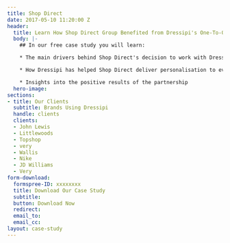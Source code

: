 ```yaml
---
title: Shop Direct
date: 2017-05-10 11:20:00 Z
header:
  title: Learn How Shop Direct Group Benefited from Dressipi's One-To-One Personalisation
  body: |-
    ## In our free case study you will learn:

    * The main drivers behind Shop Direct's decision to work with Dressipi

    * How Dressipi has helped Shop Direct deliver personalisation to every customer

    * Insights into the positive results of the partnership
  hero-image:
sections:
- title: Our Clients
  subtitle: Brands Using Dressipi
  handle: clients
  clients:
  - John Lewis
  - Littlewoods
  - Topshop
  - very
  - Wallis
  - Nike
  - JD Williams
  - Very
form-download:
  formspree-ID: xxxxxxxx
  title: Download Our Case Study
  subtitle: 
  button: Download Now
  redirect: 
  email_to: 
  email_cc: 
layout: case-study
---
```


